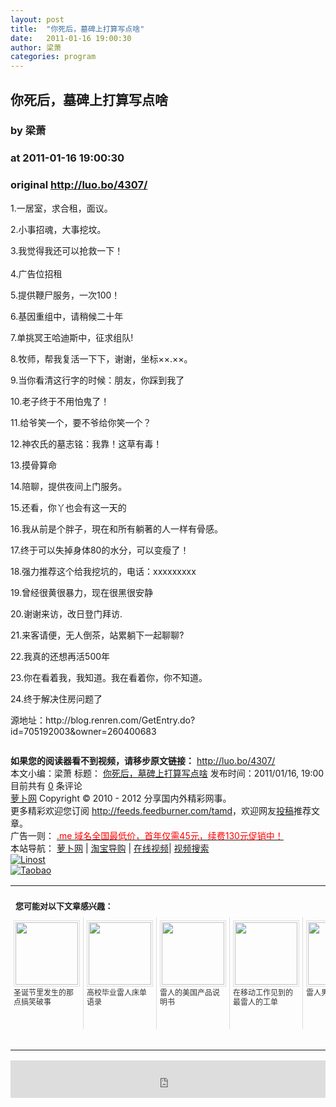 ```yaml
---
layout: post
title:  "你死后，墓碑上打算写点啥"
date:   2011-01-16 19:00:30
author: 梁萧
categories: program
---
```


## 你死后，墓碑上打算写点啥
### by 梁萧
### at 2011-01-16 19:00:30
### original <http://luo.bo/4307/>

<p>1.一居室，求合租，面议。</p><p>2.小事招魂，大事挖坟。</p><p>3.我觉得我还可以抢救一下！<br> <span></span><br> 4.广告位招租</p><p>5.提供鞭尸服务，一次100！</p><p>6.基因重组中，请稍候二十年</p><p>7.单挑冥王哈迪斯中，征求组队!</p><p>8.牧师，帮我复活一下下，谢谢，坐标××.××。</p><p>9.当你看清这行字的时候：朋友，你踩到我了</p><p>10.老子终于不用怕鬼了！</p><p>11.给爷笑一个，要不爷给你笑一个？</p><p>12.神农氏的墓志铭：我靠！这草有毒！</p><p>13.摸骨算命</p><p>14.陪聊，提供夜间上门服务。</p><p>15.还看，你丫也会有这一天的</p><p>16.我从前是个胖子，現在和所有躺著的人一样有骨感。</p><p>17.终于可以失掉身体80的水分，可以变瘦了！</p><p>18.强力推荐这个给我挖坑的，电话：xxxxxxxxx</p><p>19.曾经很黄很暴力，现在很黑很安静</p><p>20.谢谢来访，改日登门拜访.</p><p>21.来客请便，无人倒茶，站累躺下一起聊聊?</p><p>22.我真的还想再活500年</p><p>23.你在看着我，我知道。我在看着你，你不知道。</p><p>24.终于解决住房问题了</p><p>源地址：http://blog.renren.com/GetEntry.do?id=705192003&amp;owner=260400683</p><p><img src="http://i.ki.ki/files/334ca90fbd99bb8026535246b6e9b6b4.jpg" alt="" border=""></p><p><strong>如果您的阅读器看不到视频，请移步原文链接：</strong> <a href="http://luo.bo/4307/" title="你死后，墓碑上打算写点啥">http://luo.bo/4307/</a> <br> 本文小编：梁萧 标题： <a href="http://luo.bo/4307/" title="你死后，墓碑上打算写点啥">你死后，墓碑上打算写点啥</a> 发布时间：2011/01/16, 19:00  目前共有 <a href="http://luo.bo/4307/#comments" title="查看评论">0</a> 条评论<br> <a href="http:////luo.bo/" title="萝卜网 - 人人都是艺术家">萝卜网</a> Copyright ©   2010 - 2012 分享国内外精彩网事。<br> 更多精彩欢迎您订阅 <a href="http://feeds.feedburner.com/tamd">http://feeds.feedburner.com/tamd</a>，欢迎网友<a href="http://luo.bo/delivery/">投稿</a>推荐文章。<br> 广告一则： <a href="http://zi.mu/domain"><font color="red">.me 域名全国最低价，首年仅需45元，续费130元促销中！</font></a><br> 本站导航： <a href="http://luo.bo/">萝卜网</a> | <a href="http://tao.luo.bo/">淘宝导购</a> | <a href="http://v2.luo.bo/">在线视频</a>| <a href="http://v.luo.bo/">视频搜索</a><br> <a href="http://zi.mu/linost" title="Linost"><img src="http://th.ki.ki/files/85fea6cdf7af3b325f3404657e6fde6e.gif" alt="Linost" border="0"></a><br> <a href="http://8.nf/tbfeed" title="Linost"><img src="http://th.ki.ki/files/e1078a0957f05abb2b5ffa0b273bdcd0.jpg" alt="Taobao" border="0"></a><table cellspacing="0" cellpadding="3" border="0" style="clear:both"><tr><td colspan="5"><b><font size="-1" style="display:block!important;padding:20px 0 5px!important">您可能对以下文章感兴趣：</font></b></td></tr><tr><td width="106" valign="top" style="padding:5px!important;margin:0!important"> <a title="圣诞节里发生的那点搞笑破事" style="text-decoration:none!important" href="http://www.wumii.com/ext/redirect.htm?url=http%3A%2F%2Fluo.bo%2F3850%2F&amp;from=http%3A%2F%2Fluo.bo%2F4307%2F"> <img style="margin:0!important;padding:2px!important;border:1px solid #dddddd!important;width:100px!important;height:100px!important" src="http://static.wumii.com/site_images/2010/12/28/1623712.jpg" width="100px" height="100px"><br> <font size="-1" color="#333333" style="display:block!important;line-height:15px!important;width:106px!important;font:12px/15px arial!important;height:60px!important;margin:3px 0 0 0!important;padding:0!important;overflow:hidden!important">圣诞节里发生的那点搞笑破事</font> </a></td><td width="106" valign="top" style="padding:5px!important;margin:0!important;border-left:1px solid #dddddd!important"> <a title="高校毕业雷人床单语录" style="text-decoration:none!important" href="http://www.wumii.com/ext/redirect.htm?url=http%3A%2F%2Fluo.bo%2F2747%2F&amp;from=http%3A%2F%2Fluo.bo%2F4307%2F"> <img style="margin:0!important;padding:2px!important;border:1px solid #dddddd!important;width:100px!important;height:100px!important" src="http://static.wumii.com/site_images/2010/11/20/1018004.jpg" width="100px" height="100px"><br> <font size="-1" color="#333333" style="display:block!important;line-height:15px!important;width:106px!important;font:12px/15px arial!important;height:60px!important;margin:3px 0 0 0!important;padding:0!important;overflow:hidden!important">高校毕业雷人床单语录</font> </a></td><td width="106" valign="top" style="padding:5px!important;margin:0!important;border-left:1px solid #dddddd!important"> <a title="雷人的美国产品说明书" style="text-decoration:none!important" href="http://www.wumii.com/ext/redirect.htm?url=http%3A%2F%2Fluo.bo%2F2885%2F&amp;from=http%3A%2F%2Fluo.bo%2F4307%2F"> <img style="margin:0!important;padding:2px!important;border:1px solid #dddddd!important;width:100px!important;height:100px!important" src="http://static.wumii.com/site_images/2010/11/24/1056622.jpg" width="100px" height="100px"><br> <font size="-1" color="#333333" style="display:block!important;line-height:15px!important;width:106px!important;font:12px/15px arial!important;height:60px!important;margin:3px 0 0 0!important;padding:0!important;overflow:hidden!important">雷人的美国产品说明书</font> </a></td><td width="106" valign="top" style="padding:5px!important;margin:0!important;border-left:1px solid #dddddd!important"> <a title="在移动工作见到的最雷人的工单" style="text-decoration:none!important" href="http://www.wumii.com/ext/redirect.htm?url=http%3A%2F%2Fluo.bo%2F3554%2F&amp;from=http%3A%2F%2Fluo.bo%2F4307%2F"> <img style="margin:0!important;padding:2px!important;border:1px solid #dddddd!important;width:100px!important;height:100px!important" src="http://static.wumii.com/site_images/2010/12/16/1268862.jpg" width="100px" height="100px"><br> <font size="-1" color="#333333" style="display:block!important;line-height:15px!important;width:106px!important;font:12px/15px arial!important;height:60px!important;margin:3px 0 0 0!important;padding:0!important;overflow:hidden!important">在移动工作见到的最雷人的工单</font> </a></td><td width="106" valign="top" style="padding:5px!important;margin:0!important;border-left:1px solid #dddddd!important"> <a title="雷人男厕标语" style="text-decoration:none!important" href="http://www.wumii.com/ext/redirect.htm?url=http%3A%2F%2Fluo.bo%2F3750%2F&amp;from=http%3A%2F%2Fluo.bo%2F4307%2F"> <img style="margin:0!important;padding:2px!important;border:1px solid #dddddd!important;width:100px!important;height:100px!important" src="http://static.wumii.com/site_images/2010/12/24/1568899.jpg" width="100px" height="100px"><br> <font size="-1" color="#333333" style="display:block!important;line-height:15px!important;width:106px!important;font:12px/15px arial!important;height:60px!important;margin:3px 0 0 0!important;padding:0!important;overflow:hidden!important">雷人男厕标语</font> </a></td></tr><tr><td colspan="5" align="right"> <a style="text-decoration:none!important" href="http://www.wumii.com/widget/relatedItems.htm" title="无觅相关文章插件"> <font size="-1" color="#bbbbbb" style="display:block!important;font-family:arial!important;padding:5px 0!important;font-size:12px!important;color:#bbb!important">无觅</font> </a></td></tr></table><p><iframe src="http://feedads.g.doubleclick.net/~ah/f/7sv1ooo89v8jfelhdjk8plpa64/468/60#http%3A%2F%2Fluo.bo%2F4307%2F" width="100%" height="60" frameborder="0" scrolling="no" marginwidth="0" marginheight="0"></iframe></p></p>